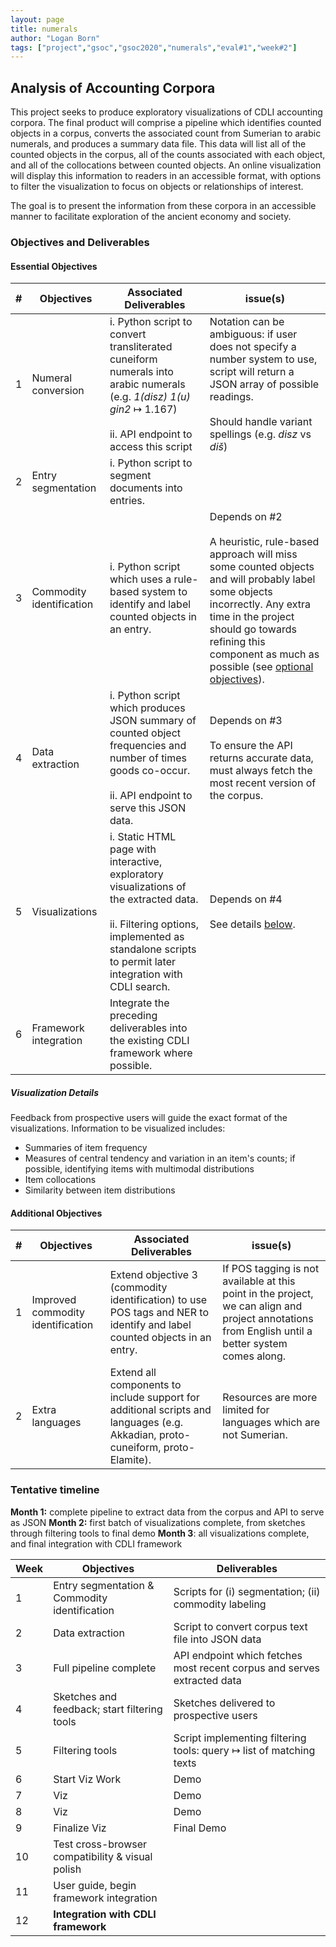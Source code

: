 ```yaml
---
layout: page
title: numerals
author: "Logan Born"
tags: ["project","gsoc","gsoc2020","numerals","eval#1","week#2"]
---
```


## Analysis of Accounting Corpora
This project seeks to produce exploratory visualizations of CDLI accounting corpora. The final product will comprise a pipeline which identifies counted objects in a corpus, converts the associated count from Sumerian to arabic numerals, and produces a summary data file. This data will list all of the counted objects in the corpus, all of the counts associated with each object, and all of the collocations between counted objects. An online visualization will display this information to readers in an accessible format, with options to filter the visualization to focus on objects or relationships of interest.

The goal is to present the information from these corpora in an accessible manner to facilitate exploration of the ancient economy and society.

### Objectives and Deliverables

#### Essential Objectives

|\#|Objectives|Associated Deliverables|issue(s)|  
|---	|---	|---	|---	|  
|1   	| Numeral conversion   	| i. Python script to convert transliterated cuneiform numerals into arabic numerals (e.g. *1(disz) 1(u) gin2* &#8614; 1.167) <br/><br/> ii. API endpoint to access this script 	| Notation can be ambiguous: if user does not specify a number system to use, script will return a JSON array of possible readings. <br/><br/>Should handle variant spellings (e.g. *disz* vs *di&#353;*)  	|  
|2   	| Entry segmentation  	| i. Python script to segment documents into entries.  	|   	|  
|3   	| Commodity identification  	| i. Python script which uses a rule-based system to identify and label counted objects in an entry. 	| Depends on #2 <br/><br/> A heuristic, rule-based approach will miss some counted objects and will probably label some objects incorrectly. Any extra time in the project should go towards refining this component as much as possible (see [optional objectives](#additional-objectives)). 	|  
|4   	| Data extraction  	| i. Python script which produces JSON summary of counted object frequencies and number of times goods co-occur. <br/><br/> ii. API endpoint to serve this JSON data.  	| Depends on #3 <br/><br/> To ensure the API returns accurate data, must always fetch the most recent version of the corpus.  	|  
|5   	| Visualizations  	| i. Static HTML page with interactive, exploratory visualizations of the extracted data. <br/><br/> ii. Filtering options, implemented as standalone scripts to permit later integration with CDLI search. 	| Depends on #4 <br/><br/> See details [below](#visualization-details). 	|  
|6   	| Framework integration  	| Integrate the preceding deliverables into the existing CDLI framework where possible.  	|   	|  

##### Visualization Details
Feedback from prospective users will guide the exact format of the visualizations. Information to be visualized includes:
* Summaries of item frequency 
* Measures of central tendency and variation in an item's counts; if possible, identifying items with multimodal distributions
* Item collocations
* Similarity between item distributions

#### Additional Objectives

|\#|Objectives|Associated Deliverables|issue(s)|  
|---	|---	|---	|---	|  
|1   	| Improved commodity identification  	| Extend objective 3 (commodity identification) to use POS tags and NER to identify and label counted objects in an entry. 	| If POS tagging is not available at this point in the project, we can align and project annotations from English until a better system comes along.  	|  
|2   	| Extra languages  	| Extend all components to include support for additional scripts and languages (e.g. Akkadian, proto-cuneiform, proto-Elamite).  	| Resources are more limited for languages which are not Sumerian.  	|  
<!--
<br/><br/> Very long term (likely beyond the scope of the summer of code) some form of dependency parsing would be helpful to disambiguate owners from owned objects, and to identify adjectival modifiers (e.g. to distinguish whole fish from filleted fish). Is there data available to train such a model?
-->

### Tentative timeline  

**Month 1:** complete pipeline to extract data from the corpus and API to serve as JSON
**Month 2:** first batch of visualizations complete, from sketches through filtering tools to final demo
**Month 3**: all visualizations complete, and final integration with CDLI framework

| Week  |Objectives |Deliverables |  
|---|---|---|  
|1| Entry segmentation & Commodity identification   |   Scripts for (i) segmentation; (ii) commodity labeling |  
|2| Data extraction  | Script to convert corpus text file into JSON data  |  
|3| Full pipeline complete  | API endpoint which fetches most recent corpus and serves extracted data  |  
|4| Sketches and feedback; start filtering tools  | Sketches delivered to prospective users  |  
|5| Filtering tools  | Script implementing filtering tools: query &#8614; list of matching texts  |  
|6| Start Viz Work | Demo  |  
|7| Viz  | Demo  |  
|8| Viz  | Demo  |  
|9| Finalize Viz | Final Demo  |  
|10| Test cross-browser compatibility & visual polish  |   |  
|11| User guide, begin framework integration  |   |  
|12| **Integration with CDLI framework**  |   |

